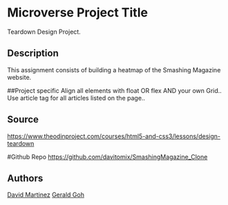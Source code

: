 # Microverse Project Title 
Teardown Design Project.

## Description
This assignment consists of building a heatmap of the Smashing Magazine website.

##Project specific
Align all elements with float OR flex AND your own Grid..
Use article tag for all articles listed on the page..

## Source
https://www.theodinproject.com/courses/html5-and-css3/lessons/design-teardown

#Github Repo
https://github.com/davitomix/SmashingMagazine_Clone

## Authors
[David Martinez](https://github.com/davitomix)
[Gerald Goh](https://github.com/geraldgsh)


